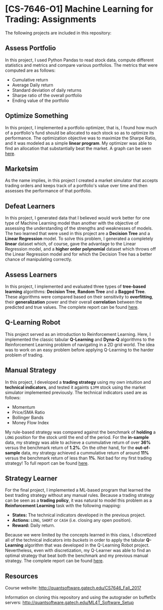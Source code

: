 # [CS-7646-O1] Machine Learning for Trading: Assignments

The following projects are included in this repository:

## Assess Portfolio

In this project, I used Python Pandas to read stock data, compute different statistics and metrics and compare various portfolios. The metrics that were computed are as follows:

* Cumulative return
* Average Daily return
* Standard deviation of daily returns
* Sharpe ratio of the overall portfolio
* Ending value of the portfolio

## Optimize Something

In this project, I implemented a portfolio optimizer, that is, I found how much of a portfolio's fund should be allocated to each stock so as to optimize its performance. The optimization objective was to maximize the Sharpe Ratio, and it was modeled as a simple **linear program**. My optimizer was able to find an allocation that substantially beat the market. A graph can be seen [here](https://github.gatech.edu/arx3/ml4t-assignments/blob/master/optimize_something/plot.pdf).

## Marketsim

As the name implies, in this project I created a market simulator that accepts trading orders and keeps track of a portfolio's value over time and then assesses the performance of that portfolio.

## Defeat Learners

In this project, I generated data that I believed would work better for one type of Machine Learning model than another with the objective of assessing the understanding of the strengths and weaknesses of models. The two learned that were used in this project are a **Decision Tree** and a **Linear Regression** model. To solve this problem, I generated a completely **linear** dataset which, of course, gave the advantage to the Linear Regression model, and a **higher order polynomial** dataset which throws off the Linear Regression model and for which the Decision Tree has a better chance of manipulating correctly.

## Assess Learners

In this project, I implemented and evaluated three types of **tree-based learning** algorithms: **Decision Tree**, **Random Tree** and a **Bagged Tree**. These algorithms were compared based on their sensitivity to **overfitting**, their **generalization** power and their overall **correlation** between the predicted and true values. The complete report can be found [here](https://github.gatech.edu/arx3/ml4t-assignments/blob/master/assess_learners/report/report.pdf).

## Q-Learning Robot

This project served as an introduction to Reinforcement Learning. Here, I implemented the classic tabular **Q-Learning** and **Dyna-Q** algorithms to the Reinforcement Learning problem of navigating in a 2D grid world. The idea was to work on an easy problem before applying Q-Learning to the harder problem of trading.

## Manual Strategy

In this project, I developed a **trading strategy** using my own intuition and **technical indicators**, and tested it againts `$JPM` stock using the market simulator implemented previously. The technical indicators used are as follows:

* Momentum
* Price/SMA Ratio
* Bollinger Bands
* Money Flow Index

My rule-based strategy was compared against the benchmark of **holding** a `LONG` position for the stock until the end of the period. For the **in-sample** data, my strategy was able to achieve a cummulative return of over **36%** versus the benchmark return of **1.2%**. On the other hand, for the **out-of-sample** data, my strategy achieved a cummulative return of around **11%** versus the benchmark return of less than **1%**. Not bad for my first trading strategy! To full report can be found [here](https://github.gatech.edu/arx3/ml4t-assignments/blob/master/manual_strategy/report/report.pdf).

## Strategy Learner

For the final project, I implemented a ML-based program that learned the best trading strategy without any manual rules. Because a trading strategy can be seen as a **trading policy**, it was natural to model this problem as a **Reinforcement Learning** task with the following mapping:

* **States:** The technical indicators developed in the previous project.
* **Actions:** `LONG`, `SHORT` or `CASH` (i.e. closing any open position).
* **Reward:** Daily return.

Because we were limited by the concepts learned in this class, I discretized all of the technical indicators into *buckets* in order to apply the tabular **Q-Learning** algorithm that was developed in the Q-Learning Robot project. Nevertheless, even with discretization, my Q-Learner was able to find an optimal strategy that beat both the benchmark and my previous manual strategy. The complete report can be found [here](https://github.gatech.edu/arx3/ml4t-assignments/blob/master/strategy_learner/report/report.pdf).

## Resources

Course website: http://quantsoftware.gatech.edu/CS7646_Fall_2017

Information on cloning this repository and using the autograder on buffet0x servers: http://quantsoftware.gatech.edu/ML4T_Software_Setup

